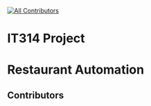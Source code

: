 [![All Contributors](https://img.shields.io/github/all-contributors/vrutik2809/IT314_project_14?color=blue)](#contributors)

# IT314 Project

# Restaurant Automation

## Contributors

<!-- ALL-CONTRIBUTORS-LIST:START - Do not remove or modify this section -->
<!-- prettier-ignore-start -->
<!-- markdownlint-disable -->

<!-- markdownlint-restore -->
<!-- prettier-ignore-end -->

<!-- ALL-CONTRIBUTORS-LIST:END -->